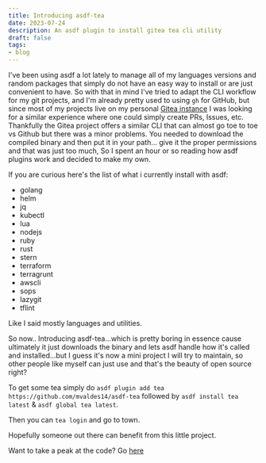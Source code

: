 ```yaml
---
title: Introducing asdf-tea
date: 2023-07-24
description: An asdf plugin to install gitea tea cli utility
draft: false
tags: 
- blog
---
```


I've been using asdf a lot lately to manage all of my languages versions and random packages that simply do not have an easy way to install
or are just convenient to have. So with that in mind I've tried to adapt the CLI workflow for my git projects, and I'm already pretty used to using `gh` for GitHub,
but since most of my projects live on my personal [Gitea instance](https://git.mvaldes.dev) I was looking for a similar experience where one could simply create PRs, Issues, etc.
Thankfully the Gitea project offers a similar CLI that can almost go toe to toe vs Github but there was a minor problems. You needed to download the compiled binary and then put it in your path... give it the proper permissions and that was just too much,
So I spent an hour or so reading how asdf plugins work and decided to make my own.

If you are curious here's the list of what i currently install with asdf:

- golang
- helm
- jq
- kubectl
- lua
- nodejs
- ruby
- rust
- stern
- terraform
- terragrunt
- awscli
- sops
- lazygit
- tflint

Like I said mostly languages and utilities.

So now.. Introducing asdf-tea...which is pretty boring in essence cause ultimately it just downloads the binary and lets asdf handle how it's called and installed...but I guess it's now a mini project I will try to maintain, so other people like myself can just use and that's the beauty of open source right?

To get some tea simply do `asdf plugin add tea https://github.com/mvaldes14/asdf-tea` followed by `asdf install tea latest` & `asdf global tea latest`.

Then you can `tea login` and go to town.

Hopefully someone out there can benefit from this little project.

Want to take a peak at the code? Go [here](https://github.com/mvaldes14/asdf-tea)
